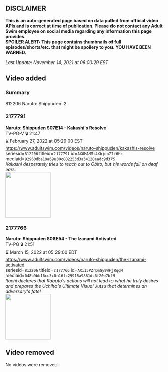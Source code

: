 ## DISCLAIMER
**This is an auto-generated page based on data pulled from official video APIs and is correct at time of publication. Please do not contact any Adult Swim employee on social media regarding any information this page provides.**  
**SPOILER ALERT: This page contains thumbnails of full episodes/shorts/etc. that might be spoilery to you. YOU HAVE BEEN WARNED.**  

_Last Update: November 14, 2021 at 06:00:29 EST_
## Video added
### Summary
812206 Naruto: Shippuden: 2  
### 2177791
**Naruto: Shippuden S07E14 - Kakashi's Resolve**  
TV-PG-V 🔒 21:47  
⌛ February 27, 2022 at 05:29:00 EST  
https://www.adultswim.com/videos/naruto-shippuden/kakashis-resolve  
seriesid=`812206` titleid=`2177791` id=`AX0MAMMt4Xbjep71f6Hc` mediaid=`92960dba19a69e30c802253d3a34120eadc9d375`  
_Kakashi desperately tries to reach out to Obito, but his words fall on deaf ears._  
<a href="https://media.cdn.adultswim.com/uploads/20211112/thumbnails/2_2111121014598-NarutoShippuden_362_KakashisResolve.png"><img src="https://media.cdn.adultswim.com/uploads/20211112/thumbnails/2_2111121014598-NarutoShippuden_362_KakashisResolve.png" height="144px" /></a>
### 2177766
**Naruto: Shippuden S06E54 - The Izanami Activated**  
TV-PG 🔒 21:51  
⌛ March 15, 2022 at 05:29:00 EDT  
https://www.adultswim.com/videos/naruto-shippuden/the-izanami-activated  
seriesid=`812206` titleid=`2177766` id=`AXiI5PZrDmGy9WFjRqqM` mediaid=`048b9bb16cc3c0a16fc29915a9881dc6f20e7bf9`  
_Itachi declares that Kabuto's actions will not lead to what he truly desires and prepares the Uchiha's Ultimate Visual Jutsu that determines an adversary's fate!_  
<a href="https://media.cdn.adultswim.com/uploads/20210331/thumbnails/2_213311126471-narutoshippuden_337_IzanamiActivated.jpg"><img src="https://media.cdn.adultswim.com/uploads/20210331/thumbnails/2_213311126471-narutoshippuden_337_IzanamiActivated.jpg" height="144px" /></a>
## Video removed
No videos were removed.  
